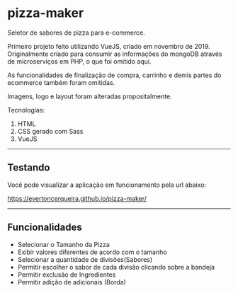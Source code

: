# pizza-maker
Seletor de sabores de pizza para e-commerce.

Primeiro projeto feito utilizando VueJS, criado em novembro de 2019.
Originalmente criado para consumir as informações do mongoDB através de microserviços em PHP, o que foi omitido aqui.

As funcionalidades de finalização de compra, carrinho e demis partes do ecommerce também foram omitidas.

Imagens, logo e layout foram alteradas propositalmente.


Tecnologias:
1. HTML
2. CSS gerado com Sass
3. VueJS


---

## Testando

Você pode visualizar a aplicação em funcionamento pela url abaixo:

https://evertoncerqueira.github.io/pizza-maker/



---

## Funcionalidades

* Selecionar o Tamanho da Pizza
* Exibir valores diferentes de acordo com o tamanho
* Selecionar a quantidade de divisões(Sabores)
* Permitir escolher o sabor de cada divisão clicando sobre a bandeja
* Permitir exclusão de Ingredientes
* Permitir adição de adicionais (Borda)


